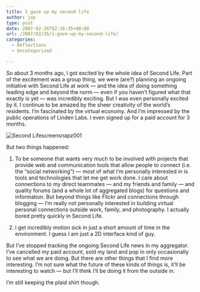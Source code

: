 ```yaml
---
title: I gave up my second life
author: jay
type: post
date: 2007-02-26T02:16:35+00:00
url: /2007/02/26/i-gave-up-my-second-life/
categories:
  - Reflections
  - Uncategorized

---
```

So about 3 months ago, I got excited by the whole idea of Second Life. Part of the excitement was a group thing, we were (are?) planning an ongoing initiative with Second Life at work — and the idea of doing something leading edge and beyond the norm — even if you haven’t figured what that exactly is yet — was incredibly exciting. But I was even personally excited by it. I continue to be amazed by the sheer creativity of the world’s residents. I’m fascinated by the virtual economy. And I’m impressed by the public operations of Linden Labs. I even signed up for a paid account for 3 months.

![Second Lifescreensnapz001][1]

But two things happened:

1) To be someone that wants very much to be involved with projects that provide web and communication tools that allow people to connect (i.e. the “social networking”) — most of what I’m personally interested in is tools and technologies that let me get work done. I care about connections to my direct teammates — and my friends and family — and quality forums (and a whole lot of aggregated blogs) for questions and information. But beyond things like Flickr and connections through blogging — I’m really not personally interested in building virtual personal connections outside work, family, and photography. I actually bored pretty quickly in Second Life.

2) I get incredibly motion sick in just a short amount of time in the environment. I guess I am just a 2D interface kind of guy.

But I’ve stopped tracking the ongoing Second Life news in my aggregator. I’ve cancelled my paid account, sold my land and pop in only occasionally to see what we are doing. But there are other things that I find more interesting. I’m not sure what the future of these kinds of things is, it’ll be interesting to watch — but I’ll think I’ll be doing it from the outside in.

I’m still keeping the plaid shirt though.

 [1]: http://sysadminrambles.files.wordpress.com/2007/02/second-lifescreensnapz001.jpg